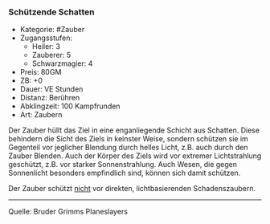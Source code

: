 ### Schützende Schatten

- Kategorie: #Zauber
- Zugangsstufen:
  - Heiler: 3
  - Zauberer: 5
  - Schwarzmagier: 4
- Preis: 80GM
- ZB: +0
- Dauer: VE Stunden
- Distanz: Berühren
- Abklingzeit: 100 Kampfrunden
- Art: Zaubern

Der Zauber hüllt das Ziel in eine enganliegende Schicht aus Schatten. Diese behindern die Sicht des Ziels in keinster Weise, sondern schützen sie im Gegenteil vor jeglicher Blendung durch helles Licht, z.B. auch durch den Zauber Blenden. Auch der Körper des Ziels wird vor extremer Lichtstrahlung geschützt, z.B. vor starker Sonnenstrahlung. Auch Wesen, die gegen Sonnenlicht besonders empfindlich sind, können sich damit schützen.

Der Zauber schützt <u>nicht</u> vor direkten, lichtbasierenden Schadenszaubern.

---

Quelle: Bruder Grimms Planeslayers

